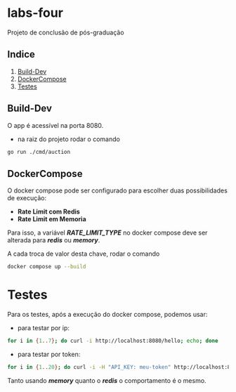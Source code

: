 # labs-four

Projeto de conclusão de pós-graduação

## Indice
1. [Build-Dev](#build-dev)
2. [DockerCompose](#dockercompose)
3. [Testes](#testes)

## Build-Dev

O app é acessível na porta 8080.

- na raiz do projeto rodar o comando
```bash
go run ./cmd/auction
```

## DockerCompose

O docker compose pode ser configurado para escolher duas possibilidades de execução:

  - **Rate Limit com Redis**
  - **Rate Limit em Memoria**

Para isso, a variável ***RATE_LIMIT_TYPE*** no docker compose deve ser alterada para ***redis*** ou ***memory***.

A cada troca de valor desta chave, rodar o comando

```bash
docker compose up --build
```

# Testes

Para os testes, após a execução do docker compose, podemos usar:

- para testar por ip:
```bash
for i in {1..7}; do curl -i http://localhost:8080/hello; echo; done
```

- para testar por token:
```bash
for i in {1..20}; do curl -i -H "API_KEY: meu-token" http://localhost:8080/hello; echo; done
```

Tanto usando ***memory*** quanto o ***redis*** o comportamento é o mesmo.

